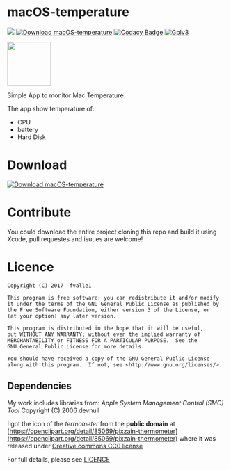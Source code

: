 # macOS-temperature
![](https://img.shields.io/github/release/qubyte/rubidium.svg)
[![Download macOS-temperature](https://img.shields.io/sourceforge/dm/macos-temperature.svg)](https://sourceforge.net/projects/macos-temperature/files/latest/download)
[![Codacy Badge](https://api.codacy.com/project/badge/Grade/ec527ea9c3b0443fa2fbf020a474ad0f)](https://www.codacy.com/app/fvalle1/macOS-temperature?utm_source=github.com&amp;utm_medium=referral&amp;utm_content=fvalle1/macOS-temperature&amp;utm_campaign=Badge_Grade)
[![Gplv3](https://img.shields.io/badge/license-GPLv3-blue.svg)](https://www.gnu.org/licenses/)

<a href="https://openclipart.org/detail/85069/pixzain-thermometer" target="_Blank"><img src="https://openclipart.org/download/85069/pixzain-thermometer.svg" height="100"/></a>

Simple App to monitor Mac Temperature

The app show temperature of:
- CPU
- battery
- Hard Disk

# Download

[![Download macOS-temperature](Temperature.icns)](https://sourceforge.net/projects/macos-temperature/files/latest/download)

# Contribute

You could download the entire project cloning this repo and build it using Xcode, pull requestes and isuues are welcome!

# Licence
    Copyright (C) 2017  fvalle1

    This program is free software: you can redistribute it and/or modify
    it under the terms of the GNU General Public License as published by
    the Free Software Foundation, either version 3 of the License, or
    (at your option) any later version.

    This program is distributed in the hope that it will be useful,
    but WITHOUT ANY WARRANTY; without even the implied warranty of
    MERCHANTABILITY or FITNESS FOR A PARTICULAR PURPOSE.  See the
    GNU General Public License for more details.

    You should have received a copy of the GNU General Public License
    along with this program.  If not, see <http://www.gnu.org/licenses/>.

## Dependencies
My work includes libraries from:
*Apple System Management Control (SMC) Tool*
Copyright (C) 2006 devnull

I got the icon of the *termometer* from the **public domain** at [https://openclipart.org/detail/85069/pixzain-thermometer](https://openclipart.org/detail/85069/pixzain-thermometer) where it was released under [Creative commons CC0 license](https://creativecommons.org/publicdomain/zero/1.0/)

For full details, please see [LICENCE](LICENCE)
